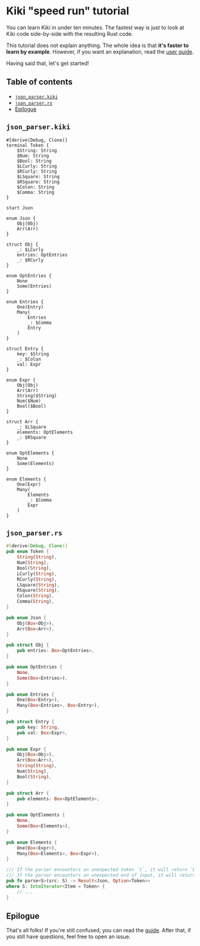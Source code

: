 # Kiki "speed run" tutorial

You can learn Kiki in under ten minutes.
The fastest way is just to look at Kiki code
side-by-side with the resulting Rust code.

This tutorial does not explain anything.
The whole idea is that **it's faster to learn by example**.
However, if you want an explanation,
read the [user guide](./USER_GUIDE.md).

Having said that, let's get started!

## Table of contents

- [`json_parser.kiki`](#json_parserkiki)
- [`json_parser.rs`](#json_parserrs)
- [Epilogue](#epilogue)

## `json_parser.kiki`

```kiki
#[derive(Debug, Clone)]
terminal Token {
    $String: String
    $Num: String
    $Bool: String
    $LCurly: String
    $RCurly: String
    $LSquare: String
    $RSquare: String
    $Colon: String
    $Comma: String
}

start Json

enum Json {
    Obj(Obj)
    Arr(Arr)
}

struct Obj {
    _: $LCurly
    entries: OptEntries
    _: $RCurly
}

enum OptEntries {
    None
    Some(Entries)
}

enum Entries {
    One(Entry)
    Many(
        Entries
        _: $Comma
        Entry
    )
}

struct Entry {
    key: $String
    _: $Colon
    val: Expr
}

enum Expr {
    Obj(Obj)
    Arr(Arr)
    String($String)
    Num($Num)
    Bool($Bool)
}

struct Arr {
    _: $LSquare
    elements: OptElements
    _: $RSquare
}

enum OptElements {
    None
    Some(Elements)
}

enum Elements {
    One(Expr)
    Many(
        Elements
        _: $Comma
        Expr
    )
}
```

## `json_parser.rs`

```rust
#[derive(Debug, Clone)]
pub enum Token {
    String(String),
    Num(String),
    Bool(String),
    LCurly(String),
    RCurly(String),
    LSquare(String),
    RSquare(String),
    Colon(String),
    Comma(String),
}

pub enum Json {
    Obj(Box<Obj>),
    Arr(Box<Arr>),
}

pub struct Obj {
    pub entries: Box<OptEntries>,
}

pub enum OptEntries {
    None,
    Some(Box<Entries>),
}

pub enum Entries {
    One(Box<Entry>),
    Many(Box<Entries>, Box<Entry>),
}

pub struct Entry {
    pub key: String,
    pub val: Box<Expr>,
}

pub enum Expr {
    Obj(Box<Obj>),
    Arr(Box<Arr>),
    String(String),
    Num(String),
    Bool(String),
}

pub struct Arr {
    pub elements: Box<OptElements>,
}

pub enum OptElements {
    None,
    Some(Box<Elements>),
}

pub enum Elements {
    One(Box<Expr>),
    Many(Box<Elements>, Box<Expr>),
}

/// If the parser encounters an unexpected token `t`, it will return `Err(Some(t))`.
/// If the parser encounters an unexpected end of input, it will return `Err(None)`.
pub fn parse<S>(src: S) -> Result<Json, Option<Token>>
where S: IntoIterator<Item = Token> {
    // ...
}
```

## Epilogue

That's all folks!
If you're still confused,
you can read the [guide](./USER_GUIDE.md).
After that, if you still have questions, feel free to
open an issue.
